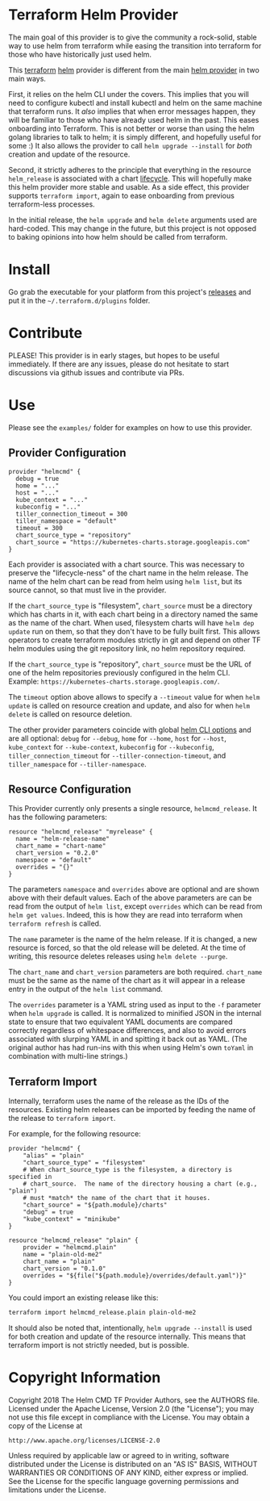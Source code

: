 # Terraform Helm Provider

The main goal of this provider is to give the community a rock-solid, stable
way to use helm from terraform while easing the transition into terraform
for those who have historically just used helm.

This [terraform](https://www.terraform.io/) [helm](https://helm.sh/) provider
is different from the main [helm
provider](https://github.com/mcuadros/terraform-provider-helm) in two main
ways.

First, it relies on the helm CLI under the covers. This implies that you will
need to configure kubectl and install kubectl and helm on the same
machine that terraform runs. It *also* implies that when error messages happen,
they will be familiar to those who have already used helm in the past. This
eases onboarding into Terraform. This is not better or worse than using the
helm golang libraries to talk to helm; it is simply different, and hopefully
useful for some :) It also allows the provider to call `helm upgrade --install`
for *both* creation and update of the resource.

Second, it strictly adheres to the principle that everything in the resource
`helm_release` is associated with a chart
[lifecycle](https://www.terraform.io/docs/internals/lifecycle.html). This will
hopefully make this helm provider more stable and usable. As a side effect,
this provider supports `terraform import`, again to ease onboarding from
previous terraform-less processes.

In the initial release, the `helm upgrade` and `helm delete` arguments used are
hard-coded.  This may change in the future, but this project is not opposed to
baking opinions into how helm should be called from terraform.

# Install

Go grab the executable for your platform from this project's
[releases](https://github.com/djhaskin987/terraform-provider-helmcmd/releases)
and put it in the `~/.terraform.d/plugins` folder.

# Contribute

PLEASE! This provider is in early stages, but hopes to be useful immediately.
If there are any issues, please do not hesitate to start discussions via github
issues and contribute via PRs.

# Use

Please see the `examples/` folder for examples on how to use this provider.


## Provider Configuration

```hcl
provider "helmcmd" {
  debug = true
  home = "..."
  host = "..."
  kube_context = "..."
  kubeconfig = "..."
  tiller_connection_timeout = 300
  tiller_namespace = "default"
  timeout = 300
  chart_source_type = "repository"
  chart_source = "https://kubernetes-charts.storage.googleapis.com"
}
```
Each provider is associated with a chart source. This was necessary to preserve
the "lifecycle-ness" of the chart name in the helm release. The name of the
helm chart can be read from helm using `helm list`, but its source cannot,
so that must live in the provider.

If the `chart_source_type` is "filesystem", `chart_source` must be a directory
which has charts in it, with each chart being in a directory named the same
as the name of the chart. When used, filesystem charts will have `helm dep
update` run on them, so that they don't have to be fully built first. This
allows operators to create terraform modules strictly in git and depend
on other TF helm modules using the git repository link, no helm repository
required.

If the `chart_source_type` is "repository", `chart_source` must be
the URL of one of the helm repositories previously configured in the helm CLI.
Example: `https://kubernetes-charts.storage.googleapis.com/`.

The `timeout` option above allows to specify a `--timeout` value for when
`helm update` is called on resource creation and update, and also for when
`helm delete` is called on resource deletion.

The other provider parameters coincide with global [helm CLI
options](https://docs.helm.sh/helm/#helm) and are all optional: `debug` for
`--debug`, `home` for `--home`, `host` for `--host`, `kube_context` for
`--kube-context`, `kubeconfig` for `--kubeconfig`, `tiller_connection_timeout`
for `--tiller-connection-timeout`, and `tiller_namespace` for
`--tiller-namespace`.

## Resource Configuration

This Provider currently only presents a single resource, `helmcmd_release`.
It has the following parameters:

```hcl
resource "helmcmd_release" "myrelease" {
  name = "helm-release-name"
  chart_name = "chart-name"
  chart_version = "0.2.0"
  namespace = "default"
  overrides = "{}"
}
```

The parameters `namespace` and `overrides` above are optional and
are shown above with their default values. Each of the above
parameters are can be read from the output of `helm list`, except `overrides`
which can be read from `helm get values`. Indeed, this is how they are
read into terraform when `terraform refresh` is called.

The `name` parameter is the name of the helm release. If it is changed, a
new resource is forced, so that the old release will be deleted. At the time
of writing, this resource deletes releases using `helm delete --purge`.

The `chart_name` and `chart_version` parameters are both required.
`chart_name` must be the same as the name of the chart as it will appear in a
release entry in the output of the `helm list` command.

The `overrides` parameter is a YAML string used as input to the `-f` parameter
when `helm upgrade` is called. It is normalized to minified JSON in the
internal state to ensure that two equivalent YAML documents are compared
correctly regardless of whitespace differences, and also to avoid errors
associated with slurping YAML in and spitting it back out as YAML. (The
original author has had run-ins with this when using Helm's own `toYaml` in
combination with multi-line strings.)

## Terraform Import

Internally, terraform uses the name of the release as the IDs of the resources.
Existing helm releases can be imported by feeding the name of the release to
`terraform import`.

For example, for the following resource:

```hcl
provider "helmcmd" {
    "alias" = "plain"
    "chart_source_type" = "filesystem"
    # When chart_source_type is the filesystem, a directory is specified in
    # chart_source.  The name of the directory housing a chart (e.g., "plain")
    # must *match* the name of the chart that it houses.
    "chart_source" = "${path.module}/charts"
    "debug" = true
    "kube_context" = "minikube"
}

resource "helmcmd_release" "plain" {
    provider = "helmcmd.plain"
    name = "plain-old-me2"
    chart_name = "plain"
    chart_version = "0.1.0"
    overrides = "${file("${path.module}/overrides/default.yaml")}"
}
```

You could import an existing release like this:

```bash
terraform import helmcmd_release.plain plain-old-me2
```


It should also be noted that, intentionally, `helm upgrade --install` is used
for both creation and update of the resource internally. This means that
terraform import is not strictly needed, but is possible.

# Copyright Information

Copyright 2018 The Helm CMD TF Provider Authors, see the AUTHORS file.
Licensed under the Apache License, Version 2.0 (the "License");
you may not use this file except in compliance with the License.
You may obtain a copy of the License at

    http://www.apache.org/licenses/LICENSE-2.0

Unless required by applicable law or agreed to in writing, software
distributed under the License is distributed on an "AS IS" BASIS,
WITHOUT WARRANTIES OR CONDITIONS OF ANY KIND, either express or implied.
See the License for the specific language governing permissions and
limitations under the License.

